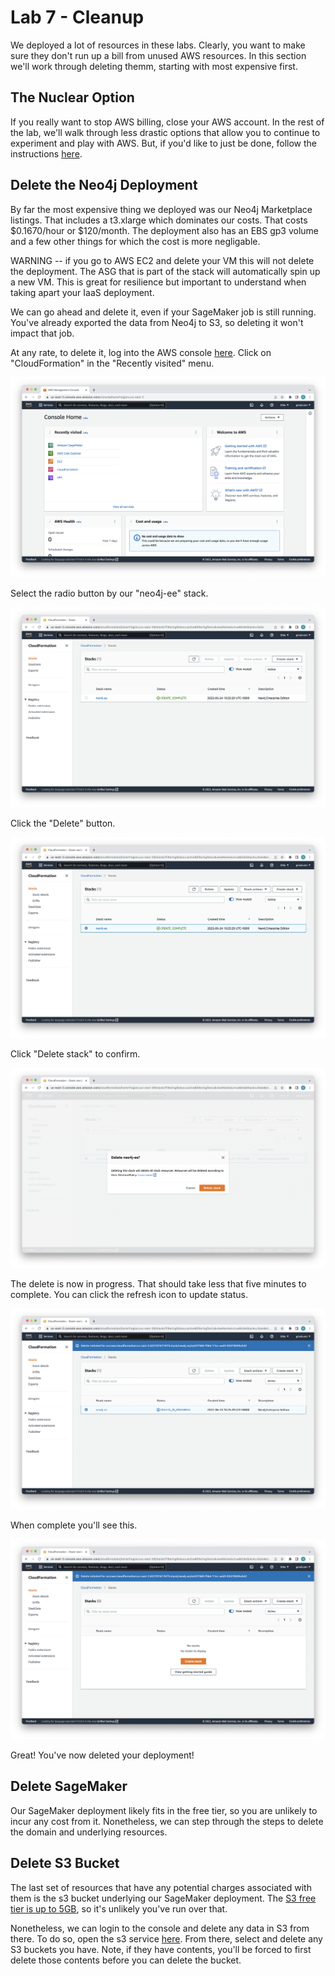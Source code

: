 # Lab 7 - Cleanup
We deployed a lot of resources in these labs.  Clearly, you want to make sure they don't run up a bill from unused AWS resources.  In this section we'll work through deleting themm, starting with most expensive first.

## The Nuclear Option
If you really want to stop AWS billing, close your AWS account.  In the rest of the lab, we'll walk through less drastic options that allow you to continue to experiment and play with AWS.  But, if you'd like to just be done, follow the instructions [here](https://aws.amazon.com/premiumsupport/knowledge-center/close-aws-account/).

## Delete the Neo4j Deployment
By far the most expensive thing we deployed was our Neo4j Marketplace listings.  That includes a t3.xlarge which dominates our costs.  That costs $0.1670/hour or $120/month.  The deployment also has an EBS gp3 volume and a few other things for which the cost is more negligable.

WARNING -- if you go to AWS EC2 and delete your VM this will not delete the deployment.  The ASG that is part of the stack will automatically spin up a new VM.  This is great for resilience but important to understand when taking apart your IaaS deployment.

We can go ahead and delete it, even if your SageMaker job is still running.  You've already exported the data from Neo4j to S3, so deleting it won't impact that job.

At any rate, to delete it, log into the AWS console [here](https://console.aws.amazon.com/).  Click on "CloudFormation" in the "Recently visited" menu.

![](images/01-console.png)

Select the radio button by our "neo4j-ee" stack.

![](images/02-stack.png)

Click the "Delete" button.

![](images/03-stack.png)

Click "Delete stack" to confirm.

![](images/04-stack.png)

The delete is now in progress.  That should take less that five minutes to complete.  You can click the refresh icon to update status.

![](images/05-inprogress.png)

When complete you'll see this.

![](images/06-complete.png)

Great!  You've now deleted your deployment!

## Delete SageMaker
Our SageMaker deployment likely fits in the free tier, so you are unlikely to incur any cost from it.  Nonetheless, we can step through the steps to delete the domain and underlying resources.

## Delete S3 Bucket
The last set of resources that have any potential charges associated with them is the s3 bucket underlying our SageMaker deployment.  The [S3 free tier is up to 5GB](https://aws.amazon.com/pm/serv-s3), so it's unlikely you've run over that.

Nonetheless, we can login to the console and delete any data in S3 from there.  To do so, open the s3 service [here](https://s3.console.aws.amazon.com/s3/buckets).  From there, select and delete any S3 buckets you have.  Note, if they have contents, you'll be forced to first delete those contents before you can delete the bucket.
